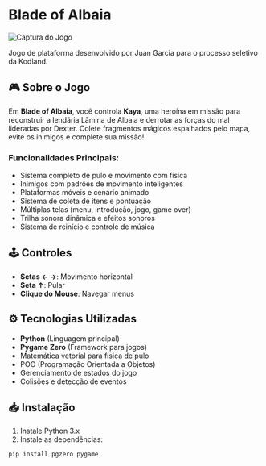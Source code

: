 # Blade of Albaia

![Captura do Jogo](screenshot.png)

Jogo de plataforma desenvolvido por Juan Garcia para o processo seletivo da Kodland.

## 🎮 Sobre o Jogo
Em **Blade of Albaia**, você controla **Kaya**, uma heroína em missão para reconstruir a lendária Lâmina de Albaia e derrotar as forças do mal lideradas por Dexter. Colete fragmentos mágicos espalhados pelo mapa, evite os inimigos e complete sua missão!

### Funcionalidades Principais:
- Sistema completo de pulo e movimento com física
- Inimigos com padrões de movimento inteligentes
- Plataformas móveis e cenário animado
- Sistema de coleta de itens e pontuação
- Múltiplas telas (menu, introdução, jogo, game over)
- Trilha sonora dinâmica e efeitos sonoros
- Sistema de reinício e controle de música

## 🕹️ Controles
- **Setas ← →**: Movimento horizontal
- **Seta ↑**: Pular
- **Clique do Mouse**: Navegar menus

## ⚙️ Tecnologias Utilizadas
- **Python** (Linguagem principal)
- **Pygame Zero** (Framework para jogos)
- Matemática vetorial para física de pulo
- POO (Programação Orientada a Objetos)
- Gerenciamento de estados do jogo
- Colisões e detecção de eventos

## 📥 Instalação
1. Instale Python 3.x
2. Instale as dependências:
```bash
pip install pgzero pygame